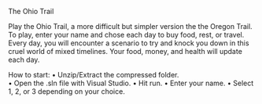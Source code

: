 The Ohio Trail

Play the Ohio Trail, a more difficult but simpler version the the Oregon Trail.
To play, enter your name and chose each day to buy food, rest, or travel.
Every day, you will encounter a scenario to try and knock you down in this cruel world of mixed timelines.
Your food, money, and health will update each day.

How to start:
•	Unzip/Extract the compressed folder.  
•	Open the .sln file with Visual Studio.
•	Hit run.
•	Enter your name.
•	Select 1, 2, or 3 depending on your choice.

